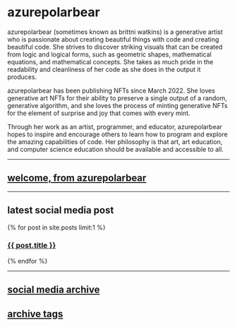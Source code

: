 # azurepolarbear

azurepolarbear (sometimes known as brittni watkins) is a generative artist who is passionate about creating beautiful things with code and creating beautiful code. She strives to discover striking visuals that can be created from logic and logical forms, such as geometric shapes, mathematical equations, and mathematical concepts. She takes as much pride in the readability and cleanliness of her code as she does in the output it produces.

azurepolarbear has been publishing NFTs since March 2022. She loves generative art NFTs for their ability to preserve a single output of a random, generative algorithm, and she loves the process of minting generative NFTs for the element of surprise and joy that comes with every mint.

Through her work as an artist, programmer, and educator, azurepolarbear hopes to inspire and encourage others to learn how to program and explore the amazing capabilities of code. Her philosophy is that art, art education, and computer science education should be available and accessible to all.

----

## [welcome, from azurepolarbear](./welcome.md)

----

## latest social media post

{% for post in site.posts limit:1 %}
  <h3><a href=".{{ post.url }}">{{ post.title }}</a></h3>
{% endfor %}

----

## [social media archive](./all-posts.md)

## [archive tags](./all-tags.md)
